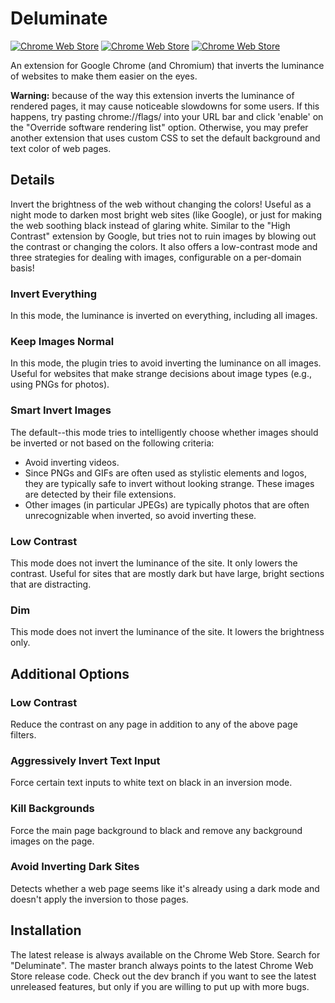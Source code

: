 Deluminate
==========

[![Chrome Web Store](
https://img.shields.io/chrome-web-store/v/iebboopaeangfpceklajfohhbpkkfiaa.svg)](https://chrome.google.com/webstore/detail/deluminate/iebboopaeangfpceklajfohhbpkkfiaa)
[![Chrome Web Store](
https://img.shields.io/chrome-web-store/d/iebboopaeangfpceklajfohhbpkkfiaa.svg)](https://chrome.google.com/webstore/detail/deluminate/iebboopaeangfpceklajfohhbpkkfiaa)
[![Chrome Web Store](
https://img.shields.io/chrome-web-store/rating/iebboopaeangfpceklajfohhbpkkfiaa.svg)](https://chrome.google.com/webstore/detail/deluminate/iebboopaeangfpceklajfohhbpkkfiaa)

An extension for Google Chrome (and Chromium) that inverts the luminance of
websites to make them easier on the eyes.

**Warning:** because of the way this extension inverts the luminance of
rendered pages, it may cause noticeable slowdowns for some users. If this
happens, try pasting chrome://flags/ into your URL bar and click 'enable' on
the "Override software rendering list" option. Otherwise, you may prefer
another extension that uses custom CSS to set the default background and text
color of web pages.

Details
-------

Invert the brightness of the web without changing the colors! Useful as a night
mode to darken most bright web sites (like Google), or just for making the web
soothing black instead of glaring white. Similar to the "High Contrast"
extension by Google, but tries not to ruin images by blowing out the contrast or
changing the colors. It also offers a low-contrast mode and three strategies
for dealing with images, configurable on a per-domain basis!

### Invert Everything ###
In this mode, the luminance is inverted on everything, including all images.

### Keep Images Normal ###
In this mode, the plugin tries to avoid inverting the luminance on all images.
Useful for websites that make strange decisions about image types (e.g., using
PNGs for photos).

### Smart Invert Images ###
The default--this mode tries to intelligently choose whether images should be
inverted or not based on the following criteria:

 * Avoid inverting videos.
 * Since PNGs and GIFs are often used as stylistic elements and logos, they are
   typically safe to invert without looking strange. These images are detected
   by their file extensions.
 * Other images (in particular JPEGs) are typically photos that are often
   unrecognizable when inverted, so avoid inverting these.

### Low Contrast ###
This mode does not invert the luminance of the site. It only lowers the
contrast. Useful for sites that are mostly dark but have large, bright sections
that are distracting.

### Dim ###
This mode does not invert the luminance of the site. It lowers the brightness
only.

Additional Options
------------------

### Low Contrast ###

Reduce the contrast on any page in addition to any of the above page filters.

### Aggressively Invert Text Input ###

Force certain text inputs to white text on black in an inversion mode.

### Kill Backgrounds ###

Force the main page background to black and remove any background images on the
page.

### Avoid Inverting Dark Sites ###

Detects whether a web page seems like it's already using a dark mode and
doesn't apply the inversion to those pages.

Installation
------------

The latest release is always available on the Chrome Web Store. Search for
"Deluminate". The master branch always points to the latest Chrome Web Store
release code. Check out the dev branch if you want to see the latest unreleased
features, but only if you are willing to put up with more bugs.
